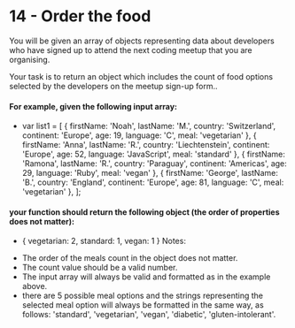 # 14 - Order the food

You will be given an array of objects representing data about developers who have signed up to attend the next coding meetup that you are organising.

Your task is to return an object which includes the count of food options selected by the developers on the meetup sign-up form..

#### For example, given the following input array:

- var list1 = [
  { firstName: 'Noah', lastName: 'M.', country: 'Switzerland', continent: 'Europe', age: 19, language: 'C',
  meal: 'vegetarian' },
  { firstName: 'Anna', lastName: 'R.', country: 'Liechtenstein', continent: 'Europe', age: 52, language: 'JavaScript',
  meal: 'standard' },
  { firstName: 'Ramona', lastName: 'R.', country: 'Paraguay', continent: 'Americas', age: 29, language: 'Ruby',
  meal: 'vegan' },
  { firstName: 'George', lastName: 'B.', country: 'England', continent: 'Europe', age: 81, language: 'C',
  meal: 'vegetarian' },
  ];

#### your function should return the following object (the order of properties does not matter):

- { vegetarian: 2, standard: 1, vegan: 1 }
  Notes:

* The order of the meals count in the object does not matter.
* The count value should be a valid number.
* The input array will always be valid and formatted as in the example above.
* there are 5 possible meal options and the strings representing the selected meal option will always be formatted in the same way, as follows: 'standard', 'vegetarian', 'vegan', 'diabetic', 'gluten-intolerant'.
